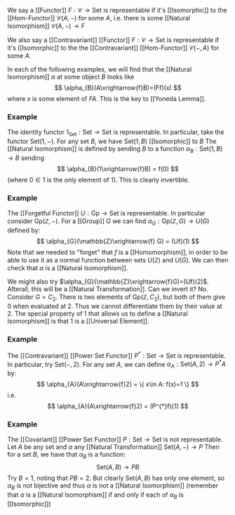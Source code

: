 We say a [[Functor]] $F:\mathcal{C}\to \mathrm{Set}$ is representable 
if it's [[Isomorphic]] to the [[Hom-Functor]] $\mathcal{C}(A,-)$ for some $A$,
i.e. there is some [[Natural Isomorphism]] $\mathcal{C}(A,-)\to F$

We also say a [[Contravariant]] [[Functor]] $F:\mathcal{C}\to \mathrm{Set}$ is representable 
if it's [[Isomorphic]] to the the [[Contravariant]] [[Hom-Functor]] $\mathcal{C}(-,A)$ for some $A$.

In each of the following examples, 
we will find that the [[Natural Isomorphism]] $\alpha$ at some object $B$
looks like 
$$
\alpha_{B}(A\xrightarrow{f}B)=(Ff)(x)
$$
where $x$ is some element of $FA$.
This is the key to [[Yoneda Lemma]].
### Example
The identity functor $1_{\mathrm{Set}}:\mathrm{Set}\to \mathrm{Set}$ is representable.
In particular, take the functor $\mathrm{Set}(1,-)$.
For any set $B$, we have $\mathrm{Set}(1,B)$ [[Isomorphic]] to $B$
The [[Natural Isomorphism]] is defined by sending $B$ 
to a function $\alpha_{B}:\mathrm{Set}(1,B)\to B$ 
sending 
$$
\alpha_{B}(1\xrightarrow{f}B) = f(0)
$$
(where $0\in 1$ is the only element of $1$).
This is clearly invertible.
### Example
The [[Forgetful Functor]] $U:\mathrm{Gp}\to \mathrm{Set}$ is representable.
In particular consider $\mathrm{Gp}(\mathbb{Z},-)$.
For a [[Group]] $G$ we can find $\alpha_{G}:\mathrm{Gp}(\mathbb{Z},G)\to U(G)$
defined by:
$$
\alpha_{G}(\mathbb{Z}\xrightarrow{f} G) = (Uf)(1)
$$
Note that we needed to "forget" that $f$ is a [[Homomorphism]],
in order to be able to use it as a normal function between sets $U(\mathbb{Z})$ and $U(G)$.
We can then check that $\alpha$ is a [[Natural Isomorphism]].

We might also try $\alpha_{G}(\mathbb{Z}\xrightarrow{f}G)=(Uf)(2)$.
Afterall, this will be a [[Natural Transformation]].
Can we invert it? No. 
Consider $G=C_{2}$.
There is two elements of $\mathrm{Gp}(\mathbb{Z},C_{2})$,
but both of them give $0$ when evaluated at $2$.
Thus we cannot differentiate them by their value at $2$.
The special property of $1$ that allows us to define a [[Natural Isomorphism]]
is that $1$ is a [[Universal Element]]. 
### Example
The [[Contravariant]] [[Power Set Functor]] $P^{*}:\mathrm{Set}\to \mathrm{Set}$
is representable.
In particular, try $\mathrm{Set}(-,2)$.
For any set $A$, we can define $\alpha_{A}:\mathrm{Set}(A,2)\to P^{*}A$ by:
$$
\alpha_{A}(A\xrightarrow{f}2) = \{ x\in A: f(x)=1 \}
$$
i.e. 
$$
\alpha_{A}(A\xrightarrow{f}2) = (P^{*}f)(1)
$$
### Example
The [[Covariant]] [[Power Set Functor]] $P:\mathrm{Set}\to \mathrm{Set}$
is not representable.
Let $A$ be any set and $\alpha$ any [[Natural Transformation]] $\mathrm{Set}(A,-)\to P$ 
Then for a set $B$, we have that $\alpha_{B}$ is a function:
$$
\mathrm{Set}(A,B) \longrightarrow PB
$$
Try $B=1$, noting that $PB=2$.
But clearly $\mathrm{Set}(A,B)$ has only one element,
so $\alpha_{B}$ is not bijective and thus $\alpha$ is not a [[Natural Isomorphism]]
(remember that $\alpha$ is a [[Natural Isomorphism]] 
if and only if 
each of $\alpha_{B}$ is [[Isomorphic]])


